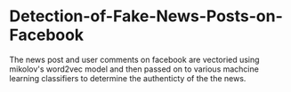 # Detection-of-Fake-News-Posts-on-Facebook
The news post and user comments on facebook are vectoried using mikolov's word2vec model 
and then passed on to various machcine learning classifiers to determine the authenticty of the the news.

